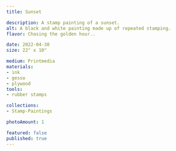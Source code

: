 ```yaml
---
title: Sunset

description: A stamp painting of a sunset. 
alt: A black and white painting made up of repeated stamping.
flavor: Chasing the golden hour..

date: 2022-04-30
size: 22" x 10"

medium: Printmedia
materials:
- ink
- gesso
- plywood
tools:
- rubber stamps

collections:
- Stamp-Paintings

photoAmount: 1

featured: false
published: true
---
```

